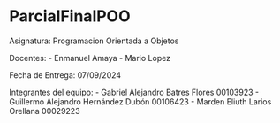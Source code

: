 # ParcialFinalPOO 

Asignatura: Programacion Orientada a Objetos

Docentes: 
    - Enmanuel Amaya
    - Mario Lopez

Fecha de Entrega: 07/09/2024

Integrantes del equipo:
    - Gabriel Alejandro Batres Flores 00103923
    - Guillermo Alejandro Hernández Dubón 00106423
    - Marden Eliuth Larios Orellana 00029223
